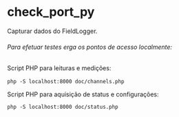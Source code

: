 # check_port_py
Capturar dados do FieldLogger.

###### Para efetuar testes erga os pontos de acesso localmente:
<p>
  Script PHP para leituras e medições:
  <pre><code>php -S localhost:8000 doc/channels.php    </code> </pre>
  Script PHP para aquisição de status e configurações:
  <pre><code>php -S localhost:8000 doc/status.php  </code></pre>
</p>
